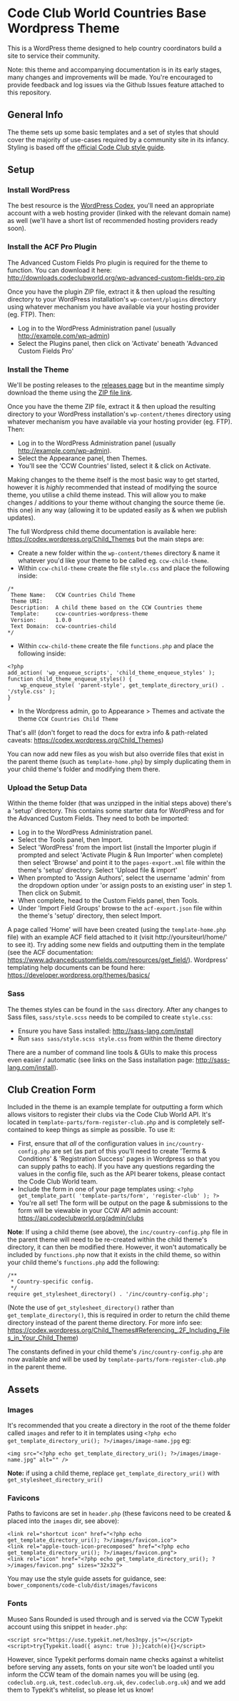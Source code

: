 # Code Club World Countries Base Wordpress Theme

This is a WordPress theme designed to help country coordinators build a site to service their community.

Note: this theme and accompanying documentation is in its early stages, many changes and improvements will be made. You're encouraged to provide feedback and log issues via the Github Issues feature attached to this repository.

## General Info

The theme sets up some basic templates and a set of styles that should cover the majority of use-cases required by a community site in its infancy. Styling is based off the [official Code Club style guide](https://styleguide.codeclubworld.org).

## Setup

### Install WordPress

The best resource is the [WordPress Codex](https://codex.wordpress.org/Installing_WordPress), you'll need an appropriate account with a web hosting provider (linked with the relevant domain name) as well (we'll have a short list of recommended hosting providers ready soon).

### Install the ACF Pro Plugin

The Advanced Custom Fields Pro plugin is required for the theme to function. You can download it here: http://downloads.codeclubworld.org/wp-advanced-custom-fields-pro.zip

Once you have the plugin ZIP file, extract it & then upload the resulting directory to your WordPress installation's `wp-content/plugins` directory using whatever mechanism you have available via your hosting provider (eg. FTP). Then:

* Log in to the WordPress Administration panel (usually http://example.com/wp-admin)
* Select the Plugins panel, then click on 'Activate' beneath 'Advanced Custom Fields Pro'

### Install the Theme

We'll be posting releases to the [releases page](https://github.com/CodeClub/ccw-countries-wordpress-theme/releases) but in the meantime simply download the theme using the [ZIP file link](https://github.com/CodeClub/ccw-countries-wordpress-theme/archive/master.zip).

Once you have the theme ZIP file, extract it & then upload the resulting directory to your WordPress installation's `wp-content/themes` directory using whatever mechanism you have available via your hosting provider (eg. FTP). Then:

* Log in to the WordPress Administration panel (usually http://example.com/wp-admin).
* Select the Appearance panel, then Themes.
* You'll see the 'CCW Countries' listed, select it & click on Activate.

Making changes to the theme itself is the most basic way to get started, however it is *highly* recommended that instead of modifying the source theme, you utilise a child theme instead. This will allow you to make changes / additions to your theme without changing the source theme (ie. this one) in any way (allowing it to be updated easily as & when we publish updates).

The full Wordpress child theme documentation is available here: https://codex.wordpress.org/Child_Themes but the main steps are:

* Create a new folder within the `wp-content/themes` directory & name it whatever you'd like your theme to be called eg. `ccw-child-theme`.
* Within `ccw-child-theme` create the file `style.css` and place the following inside:
```
/*
 Theme Name:   CCW Countries Child Theme
 Theme URI:
 Description:  A child theme based on the CCW Countries theme
 Template:     ccw-countries-wordpress-theme
 Version:      1.0.0
 Text Domain:  ccw-countries-child
*/
```
* Within `ccw-child-theme` create the file `functions.php` and place the following inside:
```
<?php
add_action( 'wp_enqueue_scripts', 'child_theme_enqueue_styles' );
function child_theme_enqueue_styles() {
    wp_enqueue_style( 'parent-style', get_template_directory_uri() . '/style.css' );
}
```
* In the Wordpress admin, go to Appearance > Themes and activate the theme `CCW Countries Child Theme`

That's all! (don't forget to read the docs for extra info & path-related caveats: https://codex.wordpress.org/Child_Themes)

You can now add new files as you wish but also override files that exist in the parent theme (such as `template-home.php`) by simply duplicating them in your child theme's folder and modifying them there.

### Upload the Setup Data

Within the theme folder (that was unzipped in the initial steps above) there's a 'setup' directory. This contains some starter data for WordPress and for the Advanced Custom Fields. They need to both be imported:

* Log in to the WordPress Administration panel.
* Select the Tools panel, then Import.
* Select 'WordPress' from the import list (install the Importer plugin if prompted and select 'Activate Plugin & Run Importer' when complete) then select 'Browse' and point it to the `pages-export.xml` file within the theme's 'setup' directory. Select 'Upload file & import'
* When prompted to 'Assign Authors', select the username 'admin' from the dropdown option under 'or assign posts to an existing user' in step 1. Then click on Submit.
* When complete, head to the Custom Fields panel, then Tools.
* Under 'Import Field Groups' browse to the `acf-export.json` file within the theme's 'setup' directory, then select Import.

A page called 'Home' will have been created (using the `template-home.php` file) with an example ACF field attached to it (visit http://yoursiteurl/home/' to see it). Try adding some new fields and outputting them in the template (see the ACF documentation: https://www.advancedcustomfields.com/resources/get_field/). Wordpress' templating help documents can be found here: https://developer.wordpress.org/themes/basics/

### Sass

The themes styles can be found in the `sass` directory. After any changes to Sass files, `sass/style.scss` needs to be compiled to create `style.css`:

* Ensure you have Sass installed: http://sass-lang.com/install
* Run `sass sass/style.scss style.css` from within the theme directory

There are a number of command line tools & GUIs to make this process even easier / automatic (see links on the Sass installation page: http://sass-lang.com/install).

## Club Creation Form

Included in the theme is an example template for outputting a form which allows visitors to register their clubs via the Code Club World API. It's located in `template-parts/form-register-club.php` and is completely self-contained to keep things as simple as possible. To use it:

* First, ensure that _all_ of the configuration values in `inc/country-config.php` are set (as part of this you'll need to create 'Terms & Conditions' & 'Registration Success' pages in Wordpress so that you can supply paths to each). If you have any questions regarding the values in the config file, such as the API bearer tokens, please contact the Code Club World team.
* Include the form in one of your page templates using: `<?php get_template_part( 'template-parts/form', 'register-club' ); ?>`
* You're all set! The form will be output on the page & submissions to the form will be viewable in your CCW API admin account: https://api.codeclubworld.org/admin/clubs

**Note**: If using a child theme (see above), the `inc/country-config.php` file in the parent theme will need to be re-created within the child theme's directory, it can then be modified there. However, it won't automatically be included by `functions.php`  now that it exists in the child theme, so within your child theme's `functions.php` add the following:

```
/**
 * Country-specific config.
 */
require get_stylesheet_directory() . '/inc/country-config.php';
```

(Note the use of `get_stylesheet_directory()` rather than `get_template_directory()`, this is required in order to return the child theme directory instead of the parent theme directory. For more info see: https://codex.wordpress.org/Child_Themes#Referencing_.2F_Including_Files_in_Your_Child_Theme)

The constants defined in your child theme's `/inc/country-config.php` are now available and will be used by `template-parts/form-register-club.php` in the parent theme.

## Assets

### Images

It's recommended that you create a directory in the root of the theme folder called `images` and refer to it in templates using `<?php echo get_template_directory_uri(); ?>/images/image-name.jpg` eg:

```
<img src="<?php echo get_template_directory_uri(); ?>/images/image-name.jpg" alt="" />
```

**Note:** if using a child theme, replace `get_template_directory_uri()` with `get_stylesheet_directory_uri()`

### Favicons

Paths to favicons are set in `header.php` (these favicons need to be created & placed into the `images` dir, see above):

```
<link rel="shortcut icon" href="<?php echo get_template_directory_uri(); ?>/images/favicon.ico">
<link rel="apple-touch-icon-precomposed" href="<?php echo get_template_directory_uri(); ?>/images/favicon.png">
<link rel="icon" href="<?php echo get_template_directory_uri(); ?>/images/favicon.png" sizes="32x32">
```

You may use the style guide assets for guidance, see: `bower_components/code-club/dist/images/favicons`

### Fonts

Museo Sans Rounded is used through and is served via the CCW Typekit account using this snippet in `header.php`:

```
<script src="https://use.typekit.net/hos3npy.js"></script>
<script>try{Typekit.load({ async: true });}catch(e){}</script>
```

However, since Typekit performs domain name checks against a whitelist before serving any assets, fonts on your site won't be loaded until you inform the CCW team of the domain names you will be using (eg. `codeclub.org.uk`, `test.codeclub.org.uk`, `dev.codeclub.org.uk`) and we add them to Typekit's whitelist, so please let us know!
